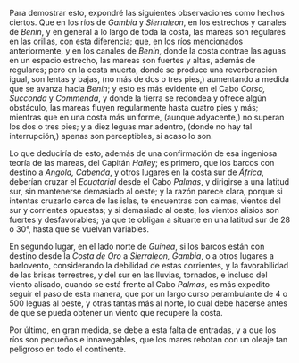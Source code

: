 Para demostrar esto, expondré las siguientes observaciones como hechos ciertos. Que en los ríos de *Gambia* y *Sierraleon*, en los estrechos y canales de *Benin*, y en general a lo largo de toda la costa, las mareas son regulares en las orillas, con esta diferencia; que, en los ríos mencionados anteriormente, y en los canales de *Benin*, donde la costa contrae las aguas en un espacio estrecho, las mareas son fuertes y altas, además de regulares; pero en la costa muerta, donde se produce una reverberación igual, son lentas y bajas, (no más de dos o tres pies,) aumentando a medida que se avanza hacia *Benin*; y esto es más evidente en el Cabo *Corso, Succonda* y *Commenda*, y donde la tierra se redondea y ofrece algún obstáculo, las mareas fluyen regularmente hasta cuatro pies y más; mientras que en una costa más uniforme, (aunque adyacente,) no superan los dos o tres pies; y a diez leguas mar adentro, (donde no hay tal interrupción,) apenas son perceptibles, si acaso lo son.

Lo que deduciría de esto, además de una confirmación de esa ingeniosa teoría de las mareas, del Capitán *Halley*; es primero, que los barcos con destino a *Angola, Cabenda*, y otros lugares en la costa sur de *África*, deberían cruzar el *Ecuatorial* desde el Cabo *Palmas*, y dirigirse a una latitud sur, sin mantenerse demasiado al oeste; y la razón parece clara, porque si intentas cruzarlo cerca de las islas, te encuentras con calmas, vientos del sur y corrientes opuestas; y si demasiado al oeste, los vientos alisios son fuertes y desfavorables; ya que te obligan a situarte en una latitud sur de 28 o 30°, hasta que se vuelvan variables.

En segundo lugar, en el lado norte de *Guinea*, si los barcos están con destino desde la *Costa de Oro* a *Sierraleon, Gambia*, o a otros lugares a barlovento, considerando la debilidad de estas corrientes, y la favorabilidad de las brisas terrestres, y del sur en las lluvias, tornados, e incluso del viento alisado, cuando se está frente al Cabo *Palmas*, es más expedito seguir el paso de esta manera, que por un largo curso perambulante de 4 o 500 leguas al oeste, y otras tantas más al norte, lo cual debe hacerse antes de que se pueda obtener un viento que recupere la costa.

Por último, en gran medida, se debe a esta falta de entradas, y a que los ríos son pequeños e innavegables, que los mares rebotan con un oleaje tan peligroso en todo el continente.
